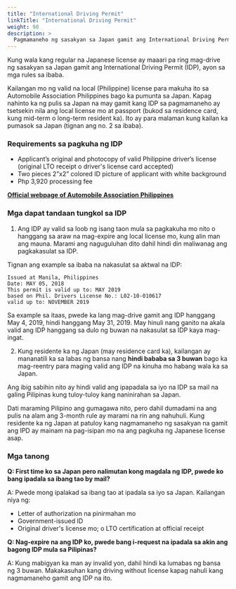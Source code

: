 ```yaml
---
title: "International Driving Permit"
linkTitle: "International Driving Permit"
weight: 90
description: >
  Pagmamaneho ng sasakyan sa Japan gamit ang International Driving Permit [🖼](/static/img/kokusai-menkyo-international-driving-permit.jpg)
---
```

Kung wala kang regular na Japanese license ay maaari pa ring mag-drive ng sasakyan sa Japan gamit ang International Driving Permit (IDP), ayon sa mga rules sa ibaba.

Kailangan mo ng valid na local (Philippine) license para makuha ito sa Automobile Association Philippines bago ka pumunta sa Japan. Kapag nahinto ka ng pulis sa Japan na may gamit kang IDP sa pagmamaneho ay tsetsekin nila ang local license mo at passport (bukod sa residence card, kung mid-term o long-term resident ka). Ito ay para malaman kung kailan ka pumasok sa Japan (tignan ang no. 2 sa ibaba).

### Requirements sa pagkuha ng IDP

* Applicant’s original and photocopy of valid Philippine driver’s license (original LTO receipt o driver's license card accepted)
* Two pieces 2”x2” colored ID picture of applicant with white background
* Php 3,920 processing fee

**[Official webpage of Automobile Association Philippines](https://www.aap.org.ph/services/international-driving-permit)**

### Mga dapat tandaan tungkol sa IDP

1. Ang IDP ay valid sa loob ng isang taon mula sa pagkakuha mo nito o hanggang sa araw na mag-expire ang local license mo, kung alin man ang mauna. Marami ang naguguluhan dito dahil hindi din maliwanag ang pagkakasulat sa IDP.

Tignan ang example sa ibaba na nakasulat sa aktwal na IDP:

```
Issued at Manila, Philippines
Date: MAY 05, 2018
This permit is valid up to: MAY 2019
based on Phil. Drivers License No.: L02-10-010617
valid up to: NOVEMBER 2019
```

Sa example sa itaas, pwede ka lang mag-drive gamit ang IDP hanggang May 4, 2019, hindi hanggang May 31, 2019. May hinuli nang ganito na akala valid ang IDP hanggang sa dulo ng buwan na nakasulat sa IDP kaya mag-ingat.


2. Kung residente ka ng Japan (may residence card ka), kailangan ay mananatili ka sa labas ng bansa nang **hindi bababa sa 3 buwan** bago ka mag-reentry para maging valid ang IDP na kinuha mo habang wala ka sa Japan.

Ang ibig sabihin nito ay hindi valid ang ipapadala sa iyo na IDP sa mail na galing Pilipinas kung tuloy-tuloy kang naninirahan sa Japan.

Dati maraming Pilipino ang gumagawa nito, pero dahil dumadami na ang pulis na alam ang 3-month rule ay marami na rin ang nahuhuli. Kung residente ka ng Japan at patuloy kang nagmamaneho ng sasakyan na gamit ang IPD ay mainam na pag-isipan mo na ang pagkuha ng Japanese license asap.

### Mga tanong

**Q: First time ko sa Japan pero nalimutan kong magdala ng IDP, pwede ko bang ipadala sa ibang tao by mail?**

A: Pwede mong ipalakad sa ibang tao at ipadala sa iyo sa Japan. Kailangan niya ng:

* Letter of authorization na pinirmahan mo
* Government-issued ID
* Original driver's license mo; o LTO certification at official receipt

**Q: Nag-expire na ang IDP ko, pwede bang i-request na ipadala sa akin ang bagong IDP mula sa Pilipinas?**

A: Kung mabigyan ka man ay invalid yon, dahil hindi ka lumabas ng bansa ng 3 buwan. Makakasuhan kang driving without license kapag nahuli kang nagmamaneho gamit ang IDP na ito.

